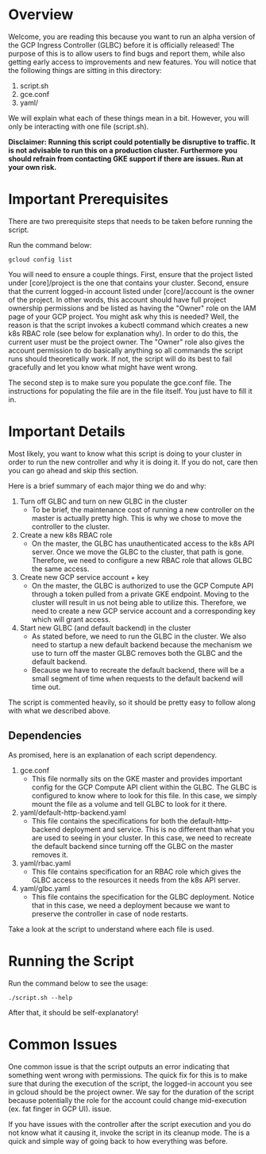 # Overview

Welcome, you are reading this because you want to run an alpha version of the
GCP Ingress Controller (GLBC) before it is officially released! The purpose of this is to
allow users to find bugs and report them, while also getting early access to improvements and
new features. You will notice that the following things are sitting in this directory:

1. script.sh
2. gce.conf
3. yaml/

We will explain what each of these things mean in a bit. However, you will only be interacting
with one file (script.sh).

**Disclaimer: Running this script could potentially be disruptive to traffic. It
is not advisable to run this on a production cluster. Furthermore you should
refrain from contacting GKE support if there are issues. Run at your own risk.**

# Important Prerequisites

There are two prerequisite steps that needs to be taken before running the script.

Run the command below:

`gcloud config list`

You will need to ensure a couple things. First, ensure that the project listed
under [core]/project is the one that contains your cluster. Second, ensure that
the current logged-in account listed under [core]/account is the owner of the project.
In other words, this account should have full project ownership permissions and be listed as
having the "Owner" role on the IAM page of your GCP project. You might ask why this
is needed? Well, the reason is that the script invokes a kubectl command which
creates a new k8s RBAC role (see below for explanation why). In order to do this, the
current user must be the project owner. The "Owner" role also gives the account
permission to do basically anything so all commands the script runs should
theoretically work. If not, the script will do its best to fail gracefully
and let you know what might have went wrong.

The second step is to make sure you populate the gce.conf file. The instructions
for populating the file are in the file itself. You just have to fill it in. 

# Important Details

Most likely, you want to know what this script is doing to your cluster in order
to run the new controller and why it is doing it. If you do not, care then you
can go ahead and skip this section.

Here is a brief summary of each major thing we do and why:

1. Turn off GLBC and turn on new GLBC in the cluster
    * To be brief, the maintenance cost of running a new controller on the master
      is actually pretty high. This is why we chose to move the controller
      to the cluster.
1. Create a new k8s RBAC role
    * On the master, the GLBC has unauthenticated access to the k8s API server.
      Once we move the GLBC to the cluster, that path is gone. Therefore, we need to
      configure a new RBAC role that allows GLBC the same access.
3. Create new GCP service account + key
    * On the master, the GLBC is authorized to use the GCP Compute API through a
      token pulled from a private GKE endpoint. Moving to the cluster will result in
      us not being able to utilize this. Therefore, we need to create a new GCP
      service account and a corresponding key which will grant access.
4. Start new GLBC (and default backend) in the cluster
    * As stated before, we need to run the GLBC in the cluster. We also need to
      startup a new default backend because the mechanism we use to turn off the
      master GLBC removes both the GLBC and the default backend.
    * Because we have to recreate the default backend, there will be a small
      segment of time when requests to the default backend will time out.

The script is commented heavily, so it should be pretty easy to follow along
with what we described above.

## Dependencies

As promised, here is an explanation of each script dependency.

1. gce.conf
    * This file normally sits on the GKE master and provides important config for
      the GCP Compute API client within the GLBC. The GLBC is configured to know
      where to look for this file. In this case, we simply mount the file as a
      volume and tell GLBC to look for it there.
2. yaml/default-http-backend.yaml
    * This file contains the specifications for both the default-http-backend
      deployment and service. This is no different than what you are used to
      seeing in your cluster. In this case, we need to recreate the default
      backend since turning off the GLBC on the master removes it.
3. yaml/rbac.yaml
    * This file contains specification for an RBAC role which gives the GLBC
      access to the resources it needs from the k8s API server.
4. yaml/glbc.yaml
    * This file contains the specification for the GLBC deployment. Notice that in
      this case, we need a deployment because we want to preserve the controller
      in case of node restarts.

Take a look at the script to understand where each file is used.

# Running the Script

Run the command below to see the usage:

`./script.sh --help`

After that, it should be self-explanatory!

# Common Issues

One common issue is that the script outputs an error indicating that something
went wrong with permissions. The quick fix for this is to make sure that during
the execution of the script, the logged-in account you see in gcloud should be
the project owner. We say for the duration of the script because potentially
the role for the account could change mid-execution (ex. fat finger in GCP UI).
issue.

If you have issues with the controller after the script execution and you do not
know what it causing it, invoke the script in its cleanup mode. The is a quick
and simple way of going back to how everything was before.



